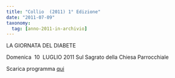 ```yaml
---
title: "Collio  (2011) 1° Edizione"
date: "2011-07-09"
taxonomy: 
  tag: [anno-2011-in-archivio]
---
```


LA GIORNATA DEL DIABETE

Domenica  10  LUGLIO 2011 Sul Sagrato della Chiesa Parrocchiale

Scarica programma [qui](http://198.211.122.197/diabetwp/wordpress/wp-content/uploads/2011/07/collio.pdf)
